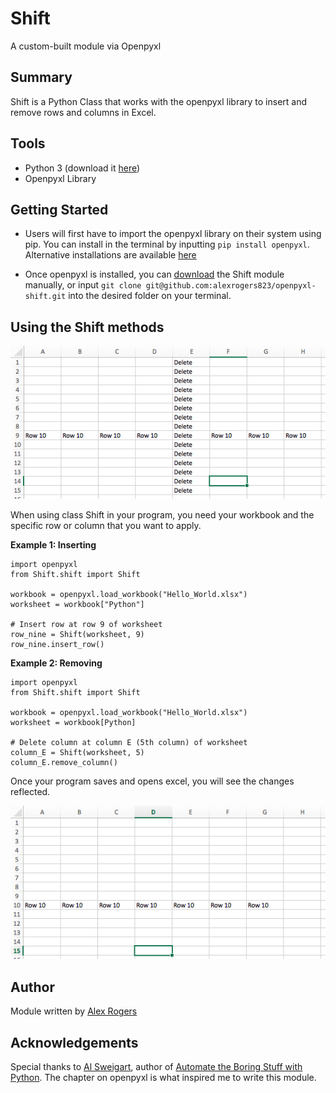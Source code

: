 # Shift

A custom-built module via Openpyxl

## Summary
Shift is a Python Class that works with the openpyxl library to insert and remove rows and columns in Excel.

## Tools
- Python 3 (download it [here](https://www.python.org/downloads/))
- Openpyxl Library

## Getting Started
- Users will first have to import the openpyxl library on their system using pip. You can install in the terminal by inputting `pip install openpyxl`. Alternative installations are available [here](https://openpyxl.readthedocs.io/en/stable/)

- Once openpyxl is installed, you can [download](https://github.com/alexrogers823/openpyxl-shift/archive/master.zip) the Shift module manually, or input `git clone git@github.com:alexrogers823/openpyxl-shift.git` into the desired folder on your terminal.

## Using the Shift methods
![Excel Beginning Result](images/example_before.png)

When using class Shift in your program, you need your workbook and the specific row or column that you want to apply.

__Example 1: Inserting__

```
import openpyxl
from Shift.shift import Shift

workbook = openpyxl.load_workbook("Hello_World.xlsx")
worksheet = workbook["Python"]

# Insert row at row 9 of worksheet
row_nine = Shift(worksheet, 9)
row_nine.insert_row()
```

__Example 2: Removing__

```
import openpyxl
from Shift.shift import Shift

workbook = openpyxl.load_workbook("Hello_World.xlsx")
worksheet = workbook[Python]

# Delete column at column E (5th column) of worksheet
column_E = Shift(worksheet, 5)
column_E.remove_column()
```

Once your program saves and opens excel, you will see the changes reflected.

![Excel End Result](images/example_after.png)

## Author
Module written by [Alex Rogers](https://github.com/alexrogers823 "Alex Rogers' GitHub page")

## Acknowledgements
Special thanks to [Al Sweigart](https://twitter.com/AlSweigart), author of [Automate the Boring Stuff with Python](http://automatetheboringstuff.com/). The chapter on openpyxl is what inspired me to write this module.
